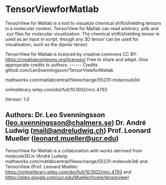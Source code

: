 # TensorViewforMatlab
TensorView for Matlab is a tool to visualize chemical shift/shielding tensors in a molecular context. TensorView for Matlab can read arbitrary .pdb and .xyz files for molecular visualization. The chemical shift/shielding tensor is used as an input in script, though any 3D tensor can be used for visualisation, such as the dipolar tensor.  
   
   TensorView for Matlab is licenced by creative commons CC BY. https://creativecommons.org/licenses/
Free to share and adapt. Give appropriate credits to authors:
------ Credits
github.com/LeoSvenningsson/TensorViewforMatlab

mathworks.com/matlabcentral/fileexchange/55231-molecoule3d

onlinelibrary.wiley.com/doi/full/10.1002/mrc.4793

   Version: 1.0

Authors: 
Dr. Leo Svenningsson (leo.svenningsson@chalmers.se) 
Dr. André Ludwig (mail@andreludwig.ch)
Prof. Leonard Mueller (leonard.mueller@ucr.edu)
------ 
   TensorView for Matlab is a collaboration with works derrived from molecule3D.m (André Ludwig: mathworks.com/matlabcentral/fileexchange/55231-molecule3d) and TensorView (Prof. Leonard Mueller: https://onlinelibrary.wiley.com/doi/full/10.1002/mrc.4793 and https://sites.google.com/ucr.edu/Mueller/home/tensorview)
